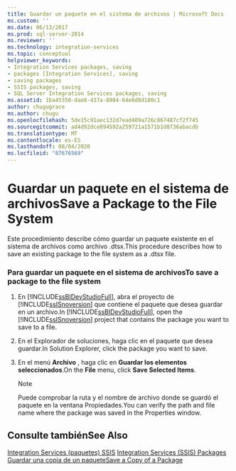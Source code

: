 ```yaml
---
title: Guardar un paquete en el sistema de archivos | Microsoft Docs
ms.custom: ''
ms.date: 06/13/2017
ms.prod: sql-server-2014
ms.reviewer: ''
ms.technology: integration-services
ms.topic: conceptual
helpviewer_keywords:
- Integration Services packages, saving
- packages [Integration Services], saving
- saving packages
- SSIS packages, saving
- SQL Server Integration Services packages, saving
ms.assetid: 1ba45350-dae8-437a-8984-64e6d8d180c1
author: chugugrace
ms.author: chugu
ms.openlocfilehash: 5de15c91aec132d7ead409a726c867487cf2f745
ms.sourcegitcommit: ad4d92dce894592a259721a1571b1d8736abacdb
ms.translationtype: MT
ms.contentlocale: es-ES
ms.lasthandoff: 08/04/2020
ms.locfileid: "87676569"
---
```

# <a name="save-a-package-to-the-file-system"></a><span data-ttu-id="81fd3-102">Guardar un paquete en el sistema de archivos</span><span class="sxs-lookup"><span data-stu-id="81fd3-102">Save a Package to the File System</span></span>
  <span data-ttu-id="81fd3-103">Este procedimiento describe cómo guardar un paquete existente en el sistema de archivos como archivo .dtsx.</span><span class="sxs-lookup"><span data-stu-id="81fd3-103">This procedure describes how to save an existing package to the file system as a .dtsx file.</span></span>  
  
### <a name="to-save-a-package-to-the-file-system"></a><span data-ttu-id="81fd3-104">Para guardar un paquete en el sistema de archivos</span><span class="sxs-lookup"><span data-stu-id="81fd3-104">To save a package to the file system</span></span>  
  
1.  <span data-ttu-id="81fd3-105">En [!INCLUDE[ssBIDevStudioFull](../includes/ssbidevstudiofull-md.md)], abra el proyecto de [!INCLUDE[ssISnoversion](../includes/ssisnoversion-md.md)] que contiene el paquete que desea guardar en un archivo.</span><span class="sxs-lookup"><span data-stu-id="81fd3-105">In [!INCLUDE[ssBIDevStudioFull](../includes/ssbidevstudiofull-md.md)], open the [!INCLUDE[ssISnoversion](../includes/ssisnoversion-md.md)] project that contains the package you want to save to a file.</span></span>  
  
2.  <span data-ttu-id="81fd3-106">En el Explorador de soluciones, haga clic en el paquete que desea guardar.</span><span class="sxs-lookup"><span data-stu-id="81fd3-106">In Solution Explorer, click the package you want to save.</span></span>  
  
3.  <span data-ttu-id="81fd3-107">En el menú **Archivo** , haga clic en **Guardar los elementos seleccionados**.</span><span class="sxs-lookup"><span data-stu-id="81fd3-107">On the **File** menu, click **Save Selected Items**.</span></span>  
  
    > [!NOTE]  
    >  <span data-ttu-id="81fd3-108">Puede comprobar la ruta y el nombre de archivo donde se guardó el paquete en la ventana Propiedades.</span><span class="sxs-lookup"><span data-stu-id="81fd3-108">You can verify the path and file name where the package was saved in the Properties window.</span></span>  
  
## <a name="see-also"></a><span data-ttu-id="81fd3-109">Consulte también</span><span class="sxs-lookup"><span data-stu-id="81fd3-109">See Also</span></span>  
 <span data-ttu-id="81fd3-110">[Integration Services &#40;paquetes&#41; SSIS](../../2014/integration-services/integration-services-ssis-packages.md) </span><span class="sxs-lookup"><span data-stu-id="81fd3-110">[Integration Services &#40;SSIS&#41; Packages](../../2014/integration-services/integration-services-ssis-packages.md) </span></span>  
 [<span data-ttu-id="81fd3-111">Guardar una copia de un paquete</span><span class="sxs-lookup"><span data-stu-id="81fd3-111">Save a Copy of a Package</span></span>](../../2014/integration-services/save-a-copy-of-a-package.md)  
  
  
